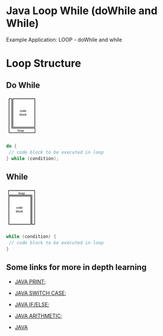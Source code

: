 Java Loop While (doWhile and While)
===================================

Example Application: LOOP - doWhile and while

# Loop Structure

## Do While

![DoWhile](resources/image_dowhile.png "Loop Structure: Do While")

```java
do {
 // code block to be executed in loop
} while (condition);
```

## While

![while](resources/image_while.png "Loop Structure: While")

```java
while (condition) {
 // code block to be executed in loop
}
```


## Some links for more in depth learning

* [JAVA PRINT](https://github.com/fefong/java_print);
* [JAVA SWITCH CASE](https://github.com/fefong/java_switch);
* [JAVA IF/ELSE](https://github.com/fefong/java_ifElse);
* [JAVA ARITHMETIC](https://github.com/fefong/java_calculator);

* [JAVA](https://github.com/search?q=fefong%2Fjava)
